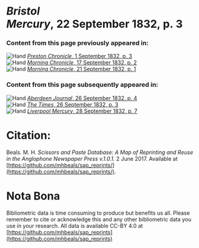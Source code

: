 # *Bristol Mercury*, 22 September 1832, p. 3  
  
### Content from this page previously appeared in:  
![Hand](http://scissorsandpaste.net/wp-content/uploads/2017/06/smallhandpointer.png) [*Preston Chronicle*, 1 September 1832, p. 3](https://mhbeals.github.io/sap_html/Preston-Chronicle/Preston-Chronicle-1-September-1832-p-3)  
![Hand](http://scissorsandpaste.net/wp-content/uploads/2017/06/smallhandpointer.png) [*Morning Chronicle*, 17 September 1832, p. 2](https://mhbeals.github.io/sap_html/Morning-Chronicle/Morning-Chronicle-17-September-1832-p-2)  
![Hand](http://scissorsandpaste.net/wp-content/uploads/2017/06/smallhandpointer.png) [*Morning Chronicle*, 21 September 1832, p. 1](https://mhbeals.github.io/sap_html/Morning-Chronicle/Morning-Chronicle-21-September-1832-p-1)  
  
### Content from this page subsequently appeared in:  
![Hand](http://scissorsandpaste.net/wp-content/uploads/2017/06/smallhandpointer.png) [*Aberdeen Journal*, 26 September 1832, p. 4](https://mhbeals.github.io/sap_html/Aberdeen-Journal/Aberdeen-Journal-26-September-1832-p-4)  
![Hand](http://scissorsandpaste.net/wp-content/uploads/2017/06/smallhandpointer.png) [*The Times*, 26 September 1832, p. 3](https://mhbeals.github.io/sap_html/The-Times/The-Times-26-September-1832-p-3)  
![Hand](http://scissorsandpaste.net/wp-content/uploads/2017/06/smallhandpointer.png) [*Liverpool Mercury*, 28 September 1832, p. 7](https://mhbeals.github.io/sap_html/Liverpool-Mercury/Liverpool-Mercury-28-September-1832-p-7)  


# Citation: 

Beals. M. H. *Scissors and Paste Database: A Map of Reprinting and Reuse in the Anglophone Newspaper Press v.1.0.1.* 2 June 2017. Available at [https://github.com/mhbeals/sap_reprints/](https://github.com/mhbeals/sap_reprints/). 

# Nota Bona

Bibliometric data is time consuming to produce but benefits us all. Please remember to cite or acknowledge this and any other bibliometric data you use in your research. All data is available CC-BY 4.0 at [https://github.com/mhbeals/sap_reprints](https://github.com/mhbeals/sap_reprints)
